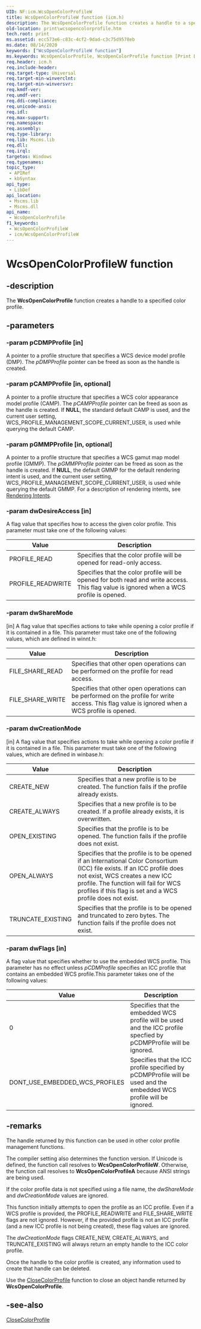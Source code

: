 ```yaml
---
UID: NF:icm.WcsOpenColorProfileW
title: WcsOpenColorProfileW function (icm.h)
description: The WcsOpenColorProfile function creates a handle to a specified color profile.
old-location: print\wcsopencolorprofile.htm
tech.root: print
ms.assetid: ecc573e6-c83c-4cf2-9dad-c3c75d9578eb
ms.date: 08/14/2020
keywords: ["WcsOpenColorProfileW function"]
ms.keywords: WcsOpenColorProfile, WcsOpenColorProfile function [Print Devices], WcsOpenColorProfileA, WcsOpenColorProfileW, colorfnc_d9a9eca5-5559-4579-a892-c75499627912.xml, icm/WcsOpenColorProfile, print.wcsopencolorprofile
req.header: icm.h
req.include-header: 
req.target-type: Universal
req.target-min-winverclnt: 
req.target-min-winversvr: 
req.kmdf-ver: 
req.umdf-ver: 
req.ddi-compliance: 
req.unicode-ansi: 
req.idl: 
req.max-support: 
req.namespace: 
req.assembly: 
req.type-library: 
req.lib: Mscms.lib
req.dll: 
req.irql: 
targetos: Windows
req.typenames: 
topic_type:
 - APIRef
 - kbSyntax
api_type:
 - LibDef
api_location:
 - Mscms.lib
 - Mscms.dll
api_name:
 - WcsOpenColorProfile
f1_keywords:
 - WcsOpenColorProfileW
 - icm/WcsOpenColorProfileW
---
```


# WcsOpenColorProfileW function


## -description

The **WcsOpenColorProfile** function creates a handle to a specified color profile.

## -parameters

### -param pCDMPProfile [in]

A pointer to a profile structure that specifies a WCS device model profile (DMP). The *pDMPProfile* pointer can be freed as soon as the handle is created.

### -param pCAMPProfile [in, optional]

A pointer to a profile structure that specifies a  WCS color appearance model profile (CAMP). The *pCAMPProfile* pointer can be freed as soon as the handle is created. If **NULL**, the standard default CAMP is used, and the current user setting, WCS_PROFILE_MANAGEMENT_SCOPE_CURRENT_USER, is used while querying the default CAMP.

### -param pGMMPProfile [in, optional]

A pointer to a profile structure that specifies a WCS gamut map model profile (GMMP). The *pGMMPProfile* pointer can be freed as soon as the handle is created. If **NULL**, the default GMMP for the default rendering intent is used, and the current user setting, WCS_PROFILE_MANAGEMENT_SCOPE_CURRENT_USER, is used while querying the default GMMP. For a description of rendering intents, see [Rendering Intents](https://docs.microsoft.com/previous-versions//ms536520(v=vs.85)).

### -param dwDesireAccess [in]

A flag value that specifies how to access the given color profile. This parameter must take one of the following values:

| Value | Description |
|--|--|
| PROFILE_READ | Specifies that the color profile will be opened for read-only access. |
| PROFILE_READWRITE | Specifies that the color profile will be opened for both read and write access.  This flag value is ignored when a WCS profile is opened. |

### -param dwShareMode 

[in]
A flag value that specifies actions to take while opening a color profile if it is contained in a file. This parameter must take one of the following values, which are defined in winnt.h:

| Value | Description |
|--|--|
| FILE_SHARE_READ | Specifies that other open operations can be performed on the profile for read access. |
| FILE_SHARE_WRITE | Specifies that other open operations can be performed on the profile for write access. This flag value is ignored when a WCS profile is opened. |

### -param dwCreationMode 

[in]
A flag value that specifies actions to take while opening a color profile if it is contained in a file. This parameter must take one of the following values, which are defined in winbase.h:

| Value | Description |
|--|--|
| CREATE_NEW | Specifies that a new profile is to be created. The function fails if the profile already exists. |
| CREATE_ALWAYS | Specifies that a new profile is to be created. If a profile already exists, it is overwritten. |
| OPEN_EXISTING | Specifies that the profile is to be opened. The function fails if the profile does not exist. |
| OPEN_ALWAYS | Specifies that the profile is to be opened if an International Color Consortium (ICC) file exists. If an ICC profile does not exist, WCS creates a new ICC profile. The function will fail for WCS profiles if this flag is set and a WCS profile does not exist. |
| TRUNCATE_EXISTING | Specifies that the profile is to be opened and truncated to zero bytes. The function fails if the profile does not exist. |

### -param dwFlags [in]

A flag value that specifies whether to use the embedded WCS profile. This parameter has no effect unless *pCDMProfile* specifies an ICC profile that contains an embedded WCS profile.This parameter takes one of the following values:

| Value | Description |
|--|--|
| 0 | Specifies that the embedded WCS profile will be used and the ICC profile specfied by pCDMPProfile will be ignored. |
| DONT_USE_EMBEDDED_WCS_PROFILES | Specifies that the ICC profile specified by pCDMPProfile will be used and the embedded WCS profile will be ignored. |

## -remarks

The handle returned by this function can be used in other color profile management functions.

The compiler setting also determines the function version. If Unicode is defined, the function call resolves to **WcsOpenColorProfileW**. Otherwise, the function call resolves to **WcsOpenColorProfileA** because ANSI strings are being used.

If the color profile data is not specified using a file name, the *dwShareMode* and *dwCreationMode* values are ignored.

This function initially attempts to open the profile as an ICC profile. Even if a WCS profile is provided, the PROFILE_READWRITE and FILE_SHARE_WRITE flags are not ignored. However, if the provided profile is not an ICC profile (and a new ICC profile is not being created), these flag values are ignored.

The *dwCreationMode* flags CREATE_NEW, CREATE_ALWAYS, and TRUNCATE_EXISTING will always return an empty handle to the ICC color profile.

Once the handle to the color profile is created, any information used to create that handle can be deleted.

Use the [CloseColorProfile](https://docs.microsoft.com/previous-versions//ms536810(v=vs.85)) function to close an object handle returned by **WcsOpenColorProfile**.

## -see-also

[CloseColorProfile](https://docs.microsoft.com/previous-versions//ms536810(v=vs.85))

